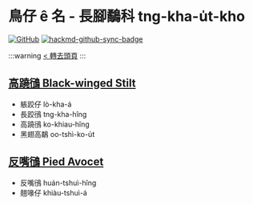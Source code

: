 # 鳥仔 ê 名 - 長腳鷸科 tng-kha-u̍t-kho

[![GitHub](https://img.shields.io/badge/GitHub-black?logo=github)](https://github.com/siansiansu/tsiau-a-e-mia)
[![hackmd-github-sync-badge](https://hackmd.io/b4YWYDiFSfeRZPZdYUssFQ/badge)](https://hackmd.io/b4YWYDiFSfeRZPZdYUssFQ)

:::warning
[< 轉去頭頁](https://hackmd.io/@siansiansu/Hy4VzNvha)
:::

## [高蹺鴴 Black-winged Stilt](https://ebird.org/species/bkwsti)

- 躼跤仔 lò-kha-á
- 長跤鴴 tng-kha-hîng
- 高蹺鴴 ko-khiau-hîng
- 黑翅高鷸 oo-tshì-ko-u̍t

## [反嘴鴴 Pied Avocet](https://ebird.org/species/pieavo1)

- 反嘴鴴 huán-tshuì-hîng
- 翹喙仔 khiàu-tshuì-á
